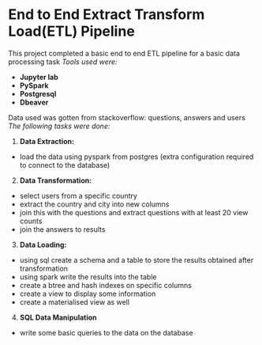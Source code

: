 # End to End Extract Transform Load(ETL) Pipeline

This project completed a basic end to end ETL pipeline for a basic data processing task
*Tools used were:*
- **Jupyter lab**
- **PySpark**
- **Postgresql**
- **Dbeaver**

Data used was gotten from stackoverflow: questions, answers and users<br>
*The following tasks were done:*
1. **Data Extraction:**
  - load the data using pyspark from postgres (extra configuration required to connect to the database)
2. **Data Transformation:**
  - select users from a specific country
  - extract the country and city into new columns
  - join this with the questions and extract questions with at least 20 view counts
  - join the answers to results
3. **Data Loading:**
  - using sql create a schema and a table to store the results obtained after transformation
  - using spark write the results into the table
  - create a btree and hash indexes on specific columns
  - create a view to display some information
  - create a materialised view as well
4. **SQL Data Manipulation**
  - write some basic queries to the data on the database
